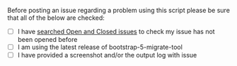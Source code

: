 Before posting an issue regarding a problem using this script please be sure that all of the below are checked:

- [ ] I have [searched Open and Closed issues](https://github.com/coliff/bootstrap-5-migrate-tool/issues?utf8=%E2%9C%93&q=is%3Aissue+) to check my issue has not been opened before
- [ ] I am using the latest release of bootstrap-5-migrate-tool
- [ ] I have provided a screenshot and/or the output log with issue
